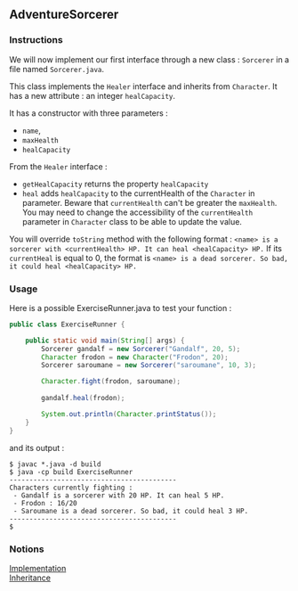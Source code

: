 ## AdventureSorcerer

### Instructions

We will now implement our first interface through a new class : `Sorcerer` in a file named `Sorcerer.java`.

This class implements the `Healer` interface and inherits from `Character`. It has a new attribute : an integer `healCapacity`.

It has a constructor with three parameters : 
* `name`,
* `maxHealth`
* `healCapacity`

From the `Healer` interface : 
* `getHealCapacity` returns the property `healCapacity`
* `heal` adds `healCapacity` to the currentHealth of the `Character` in parameter. Beware that `currentHealth` can't be greater the `maxHealth`. You may need to change the accessibility of the `currentHealth` parameter in  `Character` class to be able to update the value.

You will override `toString` method with the following format : `<name> is a sorcerer with <currentHealth> HP. It can heal <healCapacity> HP.`
If its `currentHeal` is equal to 0, the format is `<name> is a dead sorcerer. So bad, it could heal <healCapacity> HP.`

### Usage

Here is a possible ExerciseRunner.java to test your function :

```java
public class ExerciseRunner {

    public static void main(String[] args) {
        Sorcerer gandalf = new Sorcerer("Gandalf", 20, 5);
        Character frodon = new Character("Frodon", 20);
        Sorcerer saroumane = new Sorcerer("saroumane", 10, 3);

        Character.fight(frodon, saroumane);
        
        gandalf.heal(frodon);

        System.out.println(Character.printStatus());
    }
}
```

and its output :
```shell
$ javac *.java -d build
$ java -cp build ExerciseRunner 
------------------------------------------
Characters currently fighting : 
 - Gandalf is a sorcerer with 20 HP. It can heal 5 HP.
 - Frodon : 16/20
 - Saroumane is a dead sorcerer. So bad, it could heal 3 HP.
------------------------------------------
$ 
```

### Notions
[Implementation](https://docs.oracle.com/javase/tutorial/java/IandI/usinginterface.html)  
[Inheritance](https://docs.oracle.com/javase/tutorial/java/IandI/subclasses.html)  